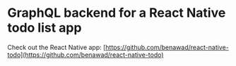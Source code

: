 # GraphQL backend for a React Native todo list app

Check out the React Native app: [https://github.com/benawad/react-native-todo](https://github.com/benawad/react-native-todo)
